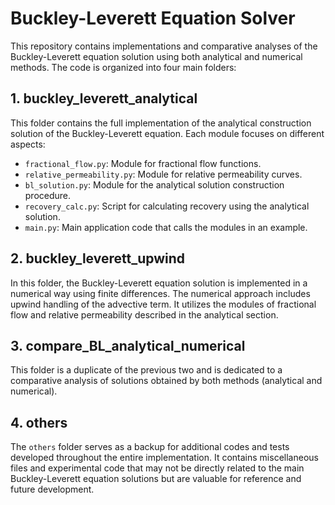 # Buckley-Leverett Equation Solver

This repository contains implementations and comparative analyses of the Buckley-Leverett equation solution using both analytical and numerical methods. The code is organized into four main folders:

## 1. buckley_leverett_analytical

This folder contains the full implementation of the analytical construction solution of the Buckley-Leverett equation. Each module focuses on different aspects:
- `fractional_flow.py`: Module for fractional flow functions.
- `relative_permeability.py`: Module for relative permeability curves.
- `bl_solution.py`: Module for the analytical solution construction procedure.
- `recovery_calc.py`: Script for calculating recovery using the analytical solution.
- `main.py`: Main application code that calls the modules in an example.

## 2. buckley_leverett_upwind

In this folder, the Buckley-Leverett equation solution is implemented in a numerical way using finite differences. The numerical approach includes upwind handling of the advective term. It utilizes the modules of fractional flow and relative permeability described in the analytical section.

## 3. compare_BL_analytical_numerical

This folder is a duplicate of the previous two and is dedicated to a comparative analysis of solutions obtained by both methods (analytical and numerical).

## 4. others

The `others` folder serves as a backup for additional codes and tests developed throughout the entire implementation. It contains miscellaneous files and experimental code that may not be directly related to the main Buckley-Leverett equation solutions but are valuable for reference and future development.
